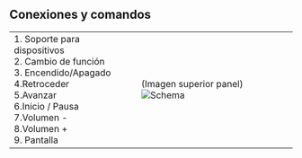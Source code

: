 ## Conexiones y comandos

| | |
|:-------|:-------|
| 1. Soporte para dispositivos <br>2. Cambio de función <br>3. Encendido/Apagado <br>4.Retroceder <br>5.Avanzar <br>6.Inicio / Pausa <br>7.Volumen - <br>8.Volumen +	 <br>9. Pantalla| (Imagen superior panel) ![Schema](http://static.energysistem.com/images/manuals/42360/59785c4bab1dd.jpg)|

